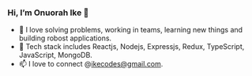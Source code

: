 ### Hi, I’m Onuorah Ike 👋
- 💪 I love solving problems, working in teams, learning new things and building robost applications.
- 🌱 Tech stack includes Reactjs, Nodejs, Expressjs, Redux, TypeScript, JavaScript, MongoDB.
- 📫 I love to connect @ikecodes@gmail.com.

<!---
ikecodes/ikecodes is a ✨ special ✨ repository because its `README.md` (this file) appears on your GitHub profile.
You can click the Preview link to take a look at your changes.
--->
